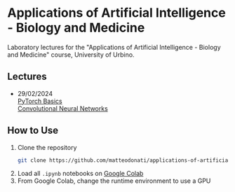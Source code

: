 # Applications of Artificial Intelligence - Biology and Medicine

Laboratory lectures for the "Applications of Artificial Intelligence - Biology and Medicine" course, University of Urbino.

## Lectures

- 29/02/2024 <br>
[PyTorch Basics](./notebooks/0-pytorch-basics.ipynb) <br>
[Convolutional Neural Networks](./notebooks/1-cnns.ipynb)

## How to Use

1. Clone the repository
   ```bash
   git clone https://github.com/matteodonati/applications-of-artificial-intelligence-lab.git
2. Load all `.ipynb` notebooks on [Google Colab](https://colab.research.google.com/)
3. From Google Colab, change the runtime environment to use a GPU
